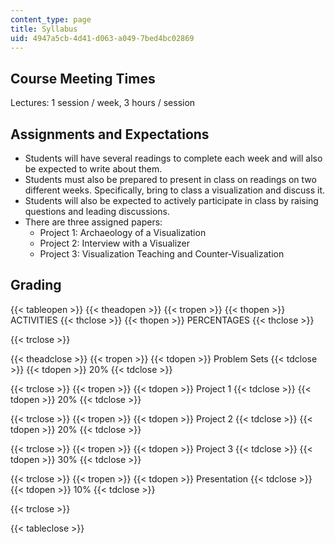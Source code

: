 ```yaml
---
content_type: page
title: Syllabus
uid: 4947a5cb-4d41-d063-a049-7bed4bc02869
---
```


Course Meeting Times
--------------------

Lectures: 1 session / week, 3 hours / session

Assignments and Expectations
----------------------------

*   Students will have several readings to complete each week and will also be expected to write about them.
*   Students must also be prepared to present in class on readings on two different weeks. Specifically, bring to class a visualization and discuss it.
*   Students will also be expected to actively participate in class by raising questions and leading discussions.
*   There are three assigned papers:
    *   Project 1: Archaeology of a Visualization
    *   Project 2: Interview with a Visualizer
    *   Project 3: Visualization Teaching and Counter-Visualization

Grading
-------

{{< tableopen >}}
{{< theadopen >}}
{{< tropen >}}
{{< thopen >}}
ACTIVITIES
{{< thclose >}}
{{< thopen >}}
PERCENTAGES
{{< thclose >}}

{{< trclose >}}

{{< theadclose >}}
{{< tropen >}}
{{< tdopen >}}
Problem Sets
{{< tdclose >}}
{{< tdopen >}}
20%
{{< tdclose >}}

{{< trclose >}}
{{< tropen >}}
{{< tdopen >}}
Project 1
{{< tdclose >}}
{{< tdopen >}}
20%
{{< tdclose >}}

{{< trclose >}}
{{< tropen >}}
{{< tdopen >}}
Project 2
{{< tdclose >}}
{{< tdopen >}}
20%
{{< tdclose >}}

{{< trclose >}}
{{< tropen >}}
{{< tdopen >}}
Project 3
{{< tdclose >}}
{{< tdopen >}}
30%
{{< tdclose >}}

{{< trclose >}}
{{< tropen >}}
{{< tdopen >}}
Presentation
{{< tdclose >}}
{{< tdopen >}}
10%
{{< tdclose >}}

{{< trclose >}}

{{< tableclose >}}